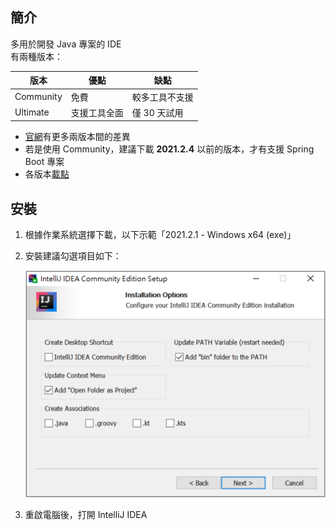 ## 簡介
多用於開發 Java 專案的 IDE  
有兩種版本：  

版本|優點|缺點
----|----|----
Community|免費|較多工具不支援
Ultimate|支援工具全面|僅 30 天試用

* [官網](https://www.jetbrains.com/idea/)有更多兩版本間的差異  
* 若是使用 Community，建議下載 **2021.2.4** 以前的版本，才有支援 Spring Boot 專案
* 各版本[載點](https://www.jetbrains.com/idea/download/other.html)

## 安裝
1. 根據作業系統選擇下載，以下示範「2021.2.1 - Windows x64 (exe)」
2. 安裝建議勾選項目如下：  
   
    ![](https://github.com/yuning-lin/EnvironmentSetup/blob/main/SetUpPic/intellij_installation_options.PNG)
   
3. 重啟電腦後，打開 IntelliJ IDEA
